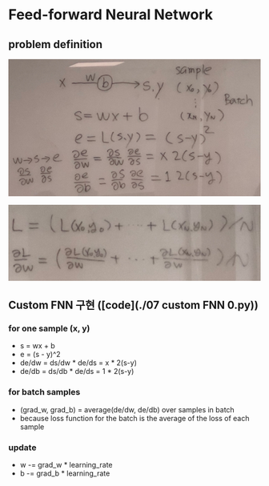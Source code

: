 # Feed-forward Neural Network

## problem definition

![FNN1](./FNN1.jpg)

![FNN2](./FNN2.jpg)

## Custom FNN 구현 ([code](./07 custom FNN 0.py))


### for one sample (x, y)

- s = wx + b
- e = (s - y)^2
- de/dw = ds/dw * de/ds = x * 2(s-y)
- de/db = ds/db * de/ds = 1 * 2(s-y)

### for batch samples

- (grad_w, grad_b) = average(de/dw, de/db) over samples in batch
- because loss function for the batch is the average of the loss of each sample

### update

- w -= grad_w * learning_rate
- b -= grad_b * learning_rate
